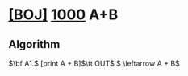 # [[BOJ]](https://www.acmicpc.net/problem) [1000](https://www.acmicpc.net/problem/1000) A+B
## Algorithm

$\bf A1.$ [print A + B]$\tt OUT$ $ \leftarrow A + B$